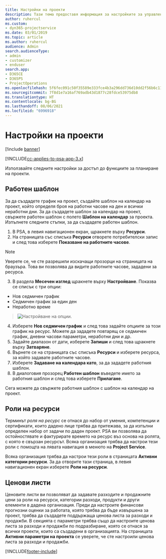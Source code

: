 ```yaml
---
title: Настройки на проекти
description: Тази тема предоставя информация за настройките за управление на проекти.
author: ruhercul
ms.custom:
- dyn365-projectservice
ms.date: 03/01/2019
ms.topic: article
ms.author: ruhercul
audience: Admin
search.audienceType:
- admin
- customizer
- enduser
search.app:
- D365CE
- D365PS
- ProjectOperations
ms.openlocfilehash: 5f6fec091c50f35589e333fce4b3a296dd736d10dd2f56b6c11209a55b493836
ms.sourcegitcommit: 7f8d1e7a16af769adb43d1877c28fdce53975db8
ms.translationtype: HT
ms.contentlocale: bg-BG
ms.lasthandoff: 08/06/2021
ms.locfileid: "6996918"
---
```

# <a name="project-settings"></a>Настройки на проекти

[!include [banner](../includes/psa-now-project-operations.md)]

[!INCLUDE[cc-applies-to-psa-app-3.x](../includes/cc-applies-to-psa-app-3x.md)]

Използвайте следните настройки за достъп до функциите за планиране на проекти.

## <a name="work-template"></a>Работен шаблон

За да създадете график на проект, създайте шаблон на календар на проект, който определя броя на работни часове на ден и всички неработни дни. За да създадете шаблон за календар на проект, свържете работен шаблон с полето **Шаблон на календар** за проекта. Изпълнете следните стъпки, за да създадете работен шаблон.

1. В PSA, в левия навигационен екран, щракнете върху **Ресурси**. 
2. На страницата със списъка **Ресурси** отворете потребителски запис и след това изберете **Показване на работните часове**.

  > [!NOTE]
  > Уверете се, че сте разрешили изскачащи прозорци на страницата на браузъра. Това ви позволява да видите работните часове, зададени за ресурса.
  
3. В раздела **Месечен изглед** щракнете върху **Настройване**. Показва се списък с три опции: 

  - Нов седмичен график
  - Седмичен график за един ден
  - Неработно време

> ![Настройване на опции.](media/project-13.png)

4. Изберете **Нов седмичен график** и след това задайте опциите за този график на ресурс. Можете да зададете повтарящ се седмичен график, дневни часови параметри, неработни дни и др.
5. Задайте диапазон от дати, изберете **Запиши** и след това щракнете върху **Затваряне**. 
6. Върнете се на страницата със списъка **Ресурси** и изберете ресурса, за който задавате работните часове. 
7. Изберете **Задаване на календара като**, за да зададете работния шаблон. 
8. В диалоговия прозорец **Работен шаблон** въведете името за работния шаблон и след това изберете **Прилагане**. 

Сега можете да свържете работния шаблон с шаблон на календар на проект.

## <a name="resource-roles"></a>Роли на ресурси

Терминът *роля на ресурс* се отнася до набор от умения, компетенции и сертификати, които дадено лице трябва да притежава, за да изпълни определен набор от задачи по даден проект. PSA ви позволява да остойностявате и фактурирате времето на ресурс въз основа на ролята, с която е свързан ресурсът. Всяка организация трябва да настрои тези роли с помощта на лявата навигация в менюто на **Project Service**.

Всяка организация трябва да настрои тези роли в страницата **Активни категории ресурси**. За да отворите тази страница, в левия навигационен екран изберете **Роли на ресурси**.

## <a name="price-lists"></a>Ценови листи

Ценовите листи ви позволяват да задавате разходите и продажните цени за роли на ресурси, категории разходи, продукти и други елементи в дадена организация. Преди да настроите финансови прогнозни оценки за работата, която трябва да бъде извършена за проект, трябва да създадете поддържаща ценова листа за разходи и продажби. В секцията с параметри трябва също да настроите ценова листа за разходи и продажби по подразбиране, която се отнася за всички проекти, които са създадени в организацията. На страницата **Активни параметри на проекта** се уверете, че сте настроили ценова листа за разходи и продажби.


[!INCLUDE[footer-include](../includes/footer-banner.md)]